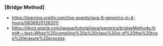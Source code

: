 ### [Bridge Method]
* https://learning.oreilly.com/live-events/java-8-generics-in-4-hours/0636920126201/
* https://docs.oracle.com/javase/tutorial/java/generics/bridgeMethods.html#:~:text=When%20compiling%20a%20class%20or,of%20the%20type%20erasure%20process.